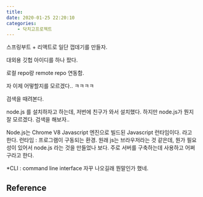 ```yaml
---
title: 
date: 2020-01-25 22:20:10
categories:
    - 닥치고프로젝트
---
```


스프링부트 + 리액트로 일단 껍데기를 만들자.

대외용 깃헙 아이디를 하나 팠다.

로컬 repo랑 remote repo 연동함.

자 이제 어떻할지를 모르겠다.. ㅋㅋㅋㅋ

검색을 때려본다.

node.js 를 설치하자고 하는데,
저번에 친구가 와서 설치했다.
하지만 node.js가 뭔지 잘 모르겠다.
검색을 해보자..

Node.js는 Chrome V8 Javascript 엔진으로 빌드된 Javascript 런타임이다.
라고 한다.
런타임 : 프로그램이 구동되는 환경.
원래 js는 브라우저라는 것 같은데,
뭔가 필요성이 있어서 node.js 라는 것을 만들었나 보다.
주로 서버를 구축하는데 사용하고 어쩌구라고 한다.

*CLI : command line interface 자꾸 나오길래 뭔말인가 했네.

## Reference

